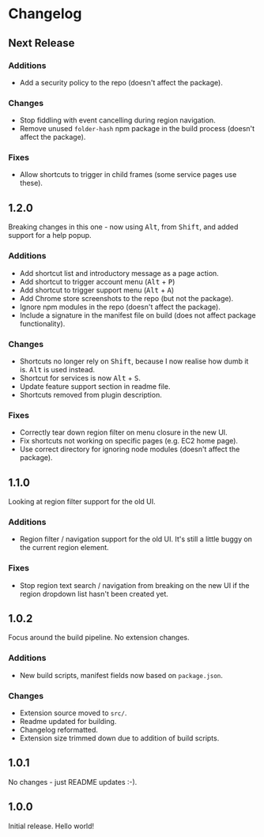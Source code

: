 # Changelog

## Next Release

### Additions

* Add a security policy to the repo (doesn't affect the package).

### Changes

* Stop fiddling with event cancelling during region navigation.
* Remove unused `folder-hash` npm package in the build process (doesn't affect the package).

### Fixes

* Allow shortcuts to trigger in child frames (some service pages use these).

## 1.2.0

Breaking changes in this one - now using <kbd>Alt</kbd>, from <kbd>Shift</kbd>, and added support for a help popup.

### Additions

* Add shortcut list and introductory message as a page action.
* Add shortcut to trigger account menu (<kbd>Alt</kbd> + <kbd>P</kbd>)
* Add shortcut to trigger support menu (<kbd>Alt</kbd> + <kbd>A</kbd>)
* Add Chrome store screenshots to the repo (but not the package).
* Ignore npm modules in the repo (doesn't affect the package).
* Include a signature in the manifest file on build (does not affect package functionality).

### Changes

* Shortcuts no longer rely on <kbd>Shift</kbd>, because I now realise how dumb it is. <kbd>Alt</kbd> is used instead.
* Shortcut for services is now <kbd>Alt</kbd> + <kbd>S</kbd>.
* Update feature support section in readme file.
* Shortcuts removed from plugin description.

### Fixes

* Correctly tear down region filter on menu closure in the new UI.
* Fix shortcuts not working on specific pages (e.g. EC2 home page).
* Use correct directory for ignoring node modules (doesn't affect the package).

## 1.1.0

Looking at region filter support for the old UI.

### Additions

* Region filter / navigation support for the old UI. It's still a little buggy on the current region element.

### Fixes

* Stop region text search / navigation from breaking on the new UI if the region dropdown list
hasn't been created yet.  

## 1.0.2

Focus around the build pipeline. No extension changes.

### Additions
* New build scripts, manifest fields now based on `package.json`.

### Changes
* Extension source moved to `src/`.
* Readme updated for building.
* Changelog reformatted.
* Extension size trimmed down due to addition of build scripts.

## 1.0.1

No changes - just README updates :-).

## 1.0.0

Initial release. Hello world!
